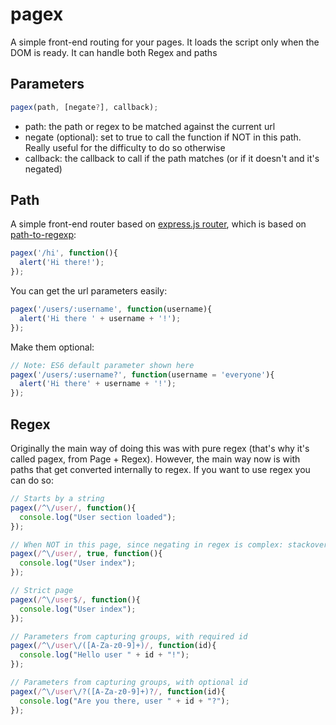 # pagex

A simple front-end routing for your pages. It loads the script only when the DOM is ready. It can handle both Regex and paths

## Parameters

```js
pagex(path, [negate?], callback);
```

- path: the path or regex to be matched against the current url
- negate (optional): set to true to call the function if NOT in this path. Really useful for the difficulty to do so otherwise
- callback: the callback to call if the path matches (or if it doesn't and it's negated)


## Path

A simple front-end router based on [express.js router](https://expressjs.com/en/guide/routing.html), which is based on [path-to-regexp](https://www.npmjs.com/package/path-to-regexp):

```js
pagex('/hi', function(){
  alert('Hi there!');
});
```

You can get the url parameters easily:

```js
pagex('/users/:username', function(username){
  alert('Hi there ' + username + '!');
});
```

Make them optional:

```js
// Note: ES6 default parameter shown here
pagex('/users/:username?', function(username = 'everyone'){
  alert('Hi there' + username + '!');
});
```


## Regex

Originally the main way of doing this was with pure regex (that's why it's called pagex, from Page + Regex). However, the main way now is with paths that get converted internally to regex. If you want to use regex you can do so:

```js
// Starts by a string
pagex(/^\/user/, function(){
  console.log("User section loaded");
});

// When NOT in this page, since negating in regex is complex: stackoverflow.com/a/1240337
pagex(/^\/user/, true, function(){
  console.log("User index");
});

// Strict page
pagex(/^\/user$/, function(){
  console.log("User index");
});

// Parameters from capturing groups, with required id
pagex(/^\/user\/([A-Za-z0-9]+)/, function(id){
  console.log("Hello user " + id + "!");
});

// Parameters from capturing groups, with optional id
pagex(/^\/user\/?([A-Za-z0-9]+)?/, function(id){
  console.log("Are you there, user " + id + "?");
});
```
